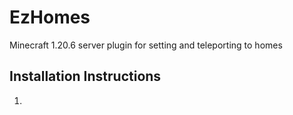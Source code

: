 # EzHomes
Minecraft 1.20.6 server plugin for setting and teleporting to homes

## Installation Instructions
1. 
